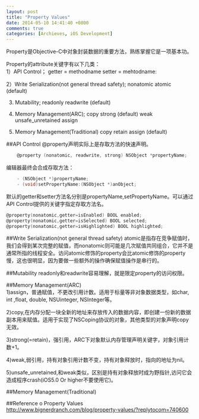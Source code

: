 ```yaml
---
layout: post
title: "Property Values"
date: 2014-05-10 14:41:40 +0800
comments: true
categories: [Archieves, iOS Development]
---
```

  Property是Objective-C中对象封装数据的重要方法，熟练掌握它是一项基本功。
  
 Property的attribute关键字有以下几类：  
 1）API Control；
 	getter = methodname
 	setter = mehtodname:
 
 2）Write Serialization(not general thread safety);
 	nonatomic
 	atomic (default)
 	
 3) Mutability;
 	readonly
 	readwrite (default)
 
 4) Memory Management(ARC);
 	copy
 	strong (default)
 	weak
 	unsafe_unretained
 	assign
 
 5) Memory Management(Traditional)
	copy
	retain
	assign (default)
	
##API Control
@property声明实际上是存取方法的快速声明。
``` objective-c
	@property (nonatomic, readwrite, strong) NSObject *propertyName;
```
编辑器最终会合成存取方法：
``` objective-c
	- (NSObject *)propertyName;
	- (void)setPropertyName:(NSObject *)anObject;
```
默认的getter和setter方法名分别是propertyName,setPropertyName。可以通过API Control提供的关键字指定存取方法名。
``` objective-c
@property(nonatomic,getter=isEnabled) BOOL enabled;                                  // default is YES. if NO, ignores touch events and subclasses may draw differently
@property(nonatomic,getter=isSelected) BOOL selected;                                // default is NO may be used by some subclasses or by application
@property(nonatomic,getter=isHighlighted) BOOL highlighted;                          // default is NO. this gets set/cleared 
```

##Write Serialization(not general thread safety)
atomic是指存在竞争赋值时，我们会得到某次完整的赋值，而nonatomic则可能是几次赋值共同组合，它并不是通常所指的线程安全。访问atomic修饰的property会比atomic修饰的property慢，这也很明显，因为要做一些额外的操作确保赋值操作是串行的。

##Mutability
readonly和readwrite容易理解，就是限定property的访问权限。

##Memory Management(ARC)  
1)assign，普通赋值，不更改引用计数。适用于标量等非对象数据类型，如char, int ,float, double, NSUinteger, NSInteger等。 
 
2)copy,在内存分配一块全新的地址来存放传入的数据内容，即创建一份新的数据副本用来赋值。适用于实现了NSCoping协议的对象，其他类型的对象声明copy无效。  

3)strong(=retain)，强引用，ARC下对象默认内存管理声明关键字，对象引用计数+1。  

4)weak,弱引用，持有对象引用计数不变，持有对象释放时，指向的地址为nil。  

5)unsafe_unretained,和weak类似，区别是持有对象释放时成为野指针,访问它会造成程序crash(iOS5.0 Or higher不要使用它)。

##Memory Management(Traditional)

##Reference
o Property Values http://www.bignerdranch.com/blog/property-values/?replytocom=740600